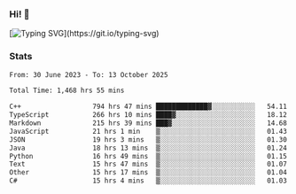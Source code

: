 ### Hi!  👋

[![Typing SVG](https://readme-typing-svg.herokuapp.com?font=Fira+Code&pause=1000&width=435&lines=Hello!+I'm+Texiwustion.)](https://git.io/typing-svg)

### Stats

<!--START_SECTION:waka-->

```txt
From: 30 June 2023 - To: 13 October 2025

Total Time: 1,468 hrs 55 mins

C++                  794 hrs 47 mins █████████████▓░░░░░░░░░░░   54.11 %
TypeScript           266 hrs 10 mins ████▓░░░░░░░░░░░░░░░░░░░░   18.12 %
Markdown             215 hrs 39 mins ███▓░░░░░░░░░░░░░░░░░░░░░   14.68 %
JavaScript           21 hrs 1 min    ▒░░░░░░░░░░░░░░░░░░░░░░░░   01.43 %
JSON                 19 hrs 3 mins   ▒░░░░░░░░░░░░░░░░░░░░░░░░   01.30 %
Java                 18 hrs 13 mins  ▒░░░░░░░░░░░░░░░░░░░░░░░░   01.24 %
Python               16 hrs 49 mins  ▒░░░░░░░░░░░░░░░░░░░░░░░░   01.15 %
Text                 15 hrs 47 mins  ▒░░░░░░░░░░░░░░░░░░░░░░░░   01.07 %
Other                15 hrs 17 mins  ▒░░░░░░░░░░░░░░░░░░░░░░░░   01.04 %
C#                   15 hrs 4 mins   ▒░░░░░░░░░░░░░░░░░░░░░░░░   01.03 %
```

<!--END_SECTION:waka-->
